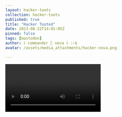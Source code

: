 ```yaml
---
layout: hacker-toots
collection: hacker-toots
published: true
title: "Hacker Tooted"
date: 2023-08-22T14:01:05Z
pinned: false
tags: [mastodon]
author: ⸸ commander ░ nova ⸸ :~$
avatar: /assets/media_attachments/hacker-nova.png

---
```




![media](/assets/media_attachments/files/110/933/630/210/825/612/original/d2dc8d097f12a514.mp4)
